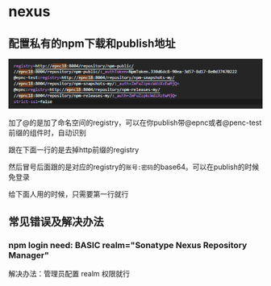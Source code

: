 # nexus
## 配置私有的npm下载和publish地址
![](../../images/npmrc.png)

加了@的是加了命名空间的registry，可以在你publish带@epnc或者@penc-test前缀的组件时，自动识别

跟在下面一行的是去掉http前缀的registry

然后冒号后面跟的是对应的registry的`账号:密码`的base64。可以在publish的时候免登录

给下面人用的时候，只需要第一行就行

## 常见错误及解决办法
### npm login need: BASIC realm="Sonatype Nexus Repository Manager"
解决办法：管理员配置 realm 权限就行